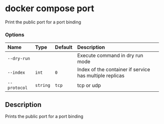 # docker compose port

<!---MARKER_GEN_START-->
Print the public port for a port binding

### Options

| Name         | Type     | Default | Description                                             |
|:-------------|:---------|:--------|:--------------------------------------------------------|
| `--dry-run`  |          |         | Execute command in dry run mode                         |
| `--index`    | `int`    | `0`     | Index of the container if service has multiple replicas |
| `--protocol` | `string` | `tcp`   | tcp or udp                                              |


<!---MARKER_GEN_END-->

## Description

Prints the public port for a port binding
